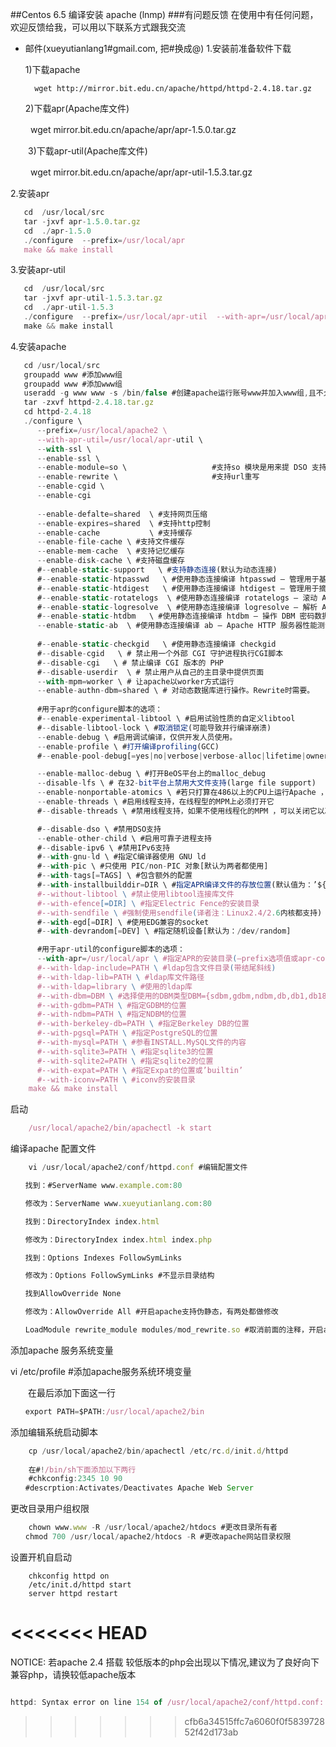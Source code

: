 
##Centos 6.5 编译安装 apache (lnmp)
###有问题反馈
在使用中有任何问题，欢迎反馈给我，可以用以下联系方式跟我交流

* 邮件(xueyutianlang1#gmail.com, 把#换成@)
1.安装前准备软件下载
    
    1)下载apache 
       
        wget http://mirror.bit.edu.cn/apache/httpd/httpd-2.4.18.tar.gz 
    
    2)下载apr(Apache库文件)

　　    wget mirror.bit.edu.cn/apache/apr/apr-1.5.0.tar.gz

　　3)下载apr-util(Apache库文件)

　　    wget mirror.bit.edu.cn/apache/apr/apr-util-1.5.3.tar.gz
   



2.安装apr
      
```javascript
   cd  /usr/local/src
   tar -jxvf apr-1.5.0.tar.gz
   cd  ./apr-1.5.0
   ./configure  --prefix=/usr/local/apr
   make && make install
```
3.安装apr-util

```javascript
   cd  /usr/local/src
   tar -jxvf apr-util-1.5.3.tar.gz
   cd  ./apr-util-1.5.3
   ./configure  --prefix=/usr/local/apr-util  --with-apr=/usr/local/apr/bin/apr-1-config
   make && make install
```
4.安装apache
   
```javascript
   cd /usr/local/src
   groupadd www #添加www组
   groupadd www #添加www组
   useradd -g www www -s /bin/false #创建apache运行账号www并加入www组,且不允许www用户直接登录系统
   tar -zxvf httpd-2.4.18.tar.gz
   cd httpd-2.4.18
   ./configure \
      --prefix=/usr/local/apache2 \
      --with-apr-util=/usr/local/apr-util \
      --with-ssl \
      --enable-ssl \
      --enable-module=so \                   #支持so 模块是用来提 DSO 支持的 apache 核心模块
      --enable-rewrite \                     #支持url重写
      --enable-cgid \
      --enable-cgi 
     
      --enable-defalte=shared  \ #支持网页压缩
      --enable-expires=shared  \ #支持http控制
      --enable-cache           \ #支持缓存
      --enable-file-cache \ #支持文件缓存
      --enable-mem-cache  \ #支持记忆缓存
      --enable-disk-cache \ #支持磁盘缓存
      #--enable-static-support   \ #支持静态连接(默认为动态连接)
      #--enable-static-htpasswd   \ #使用静态连接编译 htpasswd – 管理用于基本认证的用户文件
      #--enable-static-htdigest   \ #使用静态连接编译 htdigest – 管理用于摘要认证的用户文件
      #--enable-static-rotatelogs  \ #使用静态连接编译 rotatelogs – 滚动 Apache 日志的管道日志程序
      #--enable-static-logresolve  \ #使用静态连接编译 logresolve – 解析 Apache 日志中的IP地址为主机名
      #--enable-static-htdbm   \ #使用静态连接编译 htdbm – 操作 DBM 密码数据库
      --enable-static-ab  \ #使用静态连接编译 ab – Apache HTTP 服务器性能测试工具
     
      #--enable-static-checkgid   \ #使用静态连接编译 checkgid
      #--disable-cgid   \ # 禁止用一个外部 CGI 守护进程执行CGI脚本
      #--disable-cgi   \ # 禁止编译 CGI 版本的 PHP
      #--disable-userdir  \ # 禁止用户从自己的主目录中提供页面
      --with-mpm=worker \ # 让apache以worker方式运行
      --enable-authn-dbm=shared \ # 对动态数据库进行操作。Rewrite时需要。
      
      #用于apr的configure脚本的选项：
      #--enable-experimental-libtool \ #启用试验性质的自定义libtool
      #--disable-libtool-lock \ #取消锁定(可能导致并行编译崩溃)
      --enable-debug \ #启用调试编译，仅供开发人员使用。    
      --enable-profile \ #打开编译profiling(GCC)
      #--enable-pool-debug[=yes|no|verbose|verbose-alloc|lifetime|owner|all] \ # 打开pools调试

      --enable-malloc-debug \ #打开BeOS平台上的malloc_debug
      --disable-lfs \ # 在32-bit平台上禁用大文件支持(large file support)
      --enable-nonportable-atomics \ #若只打算在486以上的CPU上运行Apache ，那么使用该选项可以启用更加高效的基于互斥执行的原子操作。
      --enable-threads \ #启用线程支持，在线程型的MPM上必须打开它
      #--disable-threads \ #禁用线程支持，如果不使用线程化的MPM ，可以关闭它以减少系统开销。

      #--disable-dso \ #禁用DSO支持
      --enable-other-child \ #启用可靠子进程支持
      #--disable-ipv6 \ #禁用IPv6支持
      #--with-gnu-ld \ #指定C编译器使用 GNU ld
      #--with-pic \ #只使用 PIC/non-PIC 对象[默认为两者都使用]
      #--with-tags[=TAGS] \ #包含额外的配置
      #--with-installbuilddir=DIR \ #指定APR编译文件的存放位置(默认值为：’${datadir}/build’)
      #--without-libtool \ #禁止使用libtool连接库文件
      #--with-efence[=DIR] \ #指定Electric Fence的安装目录
      #--with-sendfile \ #强制使用sendfile(译者注：Linux2.4/2.6内核都支持)
      #--with-egd[=DIR] \ #使用EDG兼容的socket
      #--with-devrandom[=DEV] \ #指定随机设备[默认为：/dev/random]

      #用于apr-util的configure脚本的选项：
      --with-apr=/usr/local/apr \ #指定APR的安装目录(–prefix选项值或apr-config的路径)
      #--with-ldap-include=PATH \ #ldap包含文件目录(带结尾斜线)
      #--with-ldap-lib=PATH \ #ldap库文件路径
      #--with-ldap=library \ #使用的ldap库
      #--with-dbm=DBM \ #选择使用的DBM类型DBM={sdbm,gdbm,ndbm,db,db1,db185,db2,db3,db4,db41,db42,db43,db44}
      #--with-gdbm=PATH \ #指定GDBM的位置
      #--with-ndbm=PATH \ #指定NDBM的位置
      #--with-berkeley-db=PATH \ #指定Berkeley DB的位置
      #--with-pgsql=PATH \ #指定PostgreSQL的位置
      #--with-mysql=PATH \ #参看INSTALL.MySQL文件的内容
      #--with-sqlite3=PATH \ #指定sqlite3的位置
      #--with-sqlite2=PATH \ #指定sqlite2的位置
      #--with-expat=PATH \ #指定Expat的位置或’builtin’
      #--with-iconv=PATH \ #iconv的安装目录
    make && make install 
```

启动

```javascript    
    /usr/local/apache2/bin/apachectl -k start
```
编译apache 配置文件
```javascript
    vi /usr/local/apache2/conf/httpd.conf #编辑配置文件

　　找到：#ServerName www.example.com:80

　　修改为：ServerName www.xueyutianlang.com:80

　　找到：DirectoryIndex index.html

　　修改为：DirectoryIndex index.html index.php

　　找到：Options Indexes FollowSymLinks

　　修改为：Options FollowSymLinks #不显示目录结构

　　找到AllowOverride None

　　修改为：AllowOverride All #开启apache支持伪静态，有两处都做修改

　　LoadModule rewrite_module modules/mod_rewrite.so #取消前面的注释，开启apache支持伪静态

```    
添加apache 服务系统变量

vi /etc/profile #添加apache服务系统环境变量

　　在最后添加下面这一行
```javascript
　　export PATH=$PATH:/usr/local/apache2/bin    
```
添加编辑系统启动脚本

```javascript
    cp /usr/local/apache2/bin/apachectl /etc/rc.d/init.d/httpd
    
    在#!/bin/sh下面添加以下两行
    #chkconfig:2345 10 90
　　#descrption:Activates/Deactivates Apache Web Server
```
更改目录用户组权限

```javascript
    chown www.www -R /usr/local/apache2/htdocs #更改目录所有者
　　chmod 700 /usr/local/apache2/htdocs -R #更改apache网站目录权限
```

设置开机自启动

```javascrip
    chkconfig httpd on
    /etc/init.d/httpd start
    server httpd restart
```
<<<<<<< HEAD
=======

NOTICE: 若apache 2.4 搭载 较低版本的php会出现以下情况,建议为了良好向下兼容php，请换较低apache版本
```javascript

httpd: Syntax error on line 154 of /usr/local/apache2/conf/httpd.conf: Cannot load modules/libphp5.so into server: /usr/local/apache2/modules/libphp5.so: undefined symbol: unixd_config

```


>>>>>>> cfb6a34515ffc7a6060f0f583972852f42d173ab
